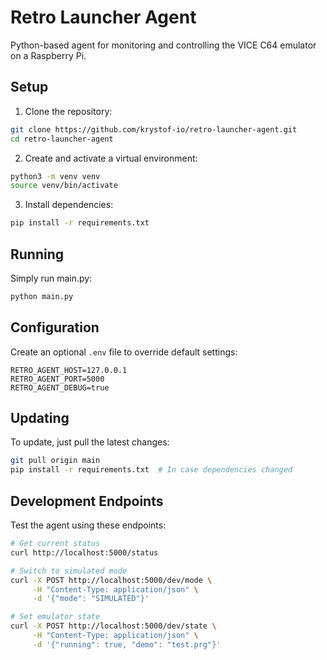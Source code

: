 # Retro Launcher Agent

Python-based agent for monitoring and controlling the VICE C64 emulator on a Raspberry Pi.

## Setup

1. Clone the repository:
```bash
git clone https://github.com/krystof-io/retro-launcher-agent.git
cd retro-launcher-agent
```

2. Create and activate a virtual environment:
```bash
python3 -m venv venv
source venv/bin/activate
```

3. Install dependencies:
```bash
pip install -r requirements.txt
```

## Running

Simply run main.py:
```bash
python main.py
```

## Configuration

Create an optional `.env` file to override default settings:
```env
RETRO_AGENT_HOST=127.0.0.1
RETRO_AGENT_PORT=5000
RETRO_AGENT_DEBUG=true
```

## Updating

To update, just pull the latest changes:
```bash
git pull origin main
pip install -r requirements.txt  # In case dependencies changed
```

## Development Endpoints

Test the agent using these endpoints:

```bash
# Get current status
curl http://localhost:5000/status

# Switch to simulated mode
curl -X POST http://localhost:5000/dev/mode \
     -H "Content-Type: application/json" \
     -d '{"mode": "SIMULATED"}'

# Set emulator state
curl -X POST http://localhost:5000/dev/state \
     -H "Content-Type: application/json" \
     -d '{"running": true, "demo": "test.prg"}'
```
